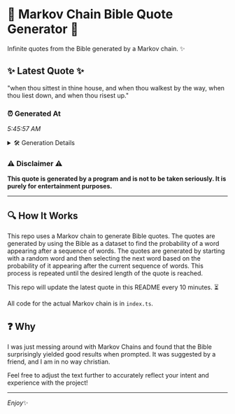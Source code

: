 # 📖 Markov Chain Bible Quote Generator 📖

Infinite quotes from the Bible generated by a Markov chain. ✨

## ✨ Latest Quote ✨
"when thou sittest in thine house, and when thou walkest by the way, when thou liest down, and when thou risest up."

### ⏰ Generated At
*5:45:57 AM*

<details>
    <summary>🛠️ Generation Details</summary>
    <p>
        <strong>🌱 Seed:</strong> when<br>
        <strong>🔄 Iterations:</strong> 21<br>
        <strong>📜 Context History:</strong><br>[ when ]: thou<br>[ when, thou ]: sittest<br>[ when, thou, sittest ]: in<br>[ when, thou, sittest, in ]: thine<br>[ when, thou, sittest, in, thine ]: house,<br>[ when, thou, sittest, in, thine, house, ]: and<br>[ thou, sittest, in, thine, house,, and ]: when<br>[ sittest, in, thine, house,, and, when ]: thou<br>[ in, thine, house,, and, when, thou ]: walkest<br>[ thine, house,, and, when, thou, walkest ]: by<br>[ house,, and, when, thou, walkest, by ]: the<br>[ and, when, thou, walkest, by, the ]: way,<br>[ when, thou, walkest, by, the, way, ]: when<br>[ thou, walkest, by, the, way,, when ]: thou<br>[ walkest, by, the, way,, when, thou ]: liest<br>[ by, the, way,, when, thou, liest ]: down,<br>[ the, way,, when, thou, liest, down, ]: and<br>[ way,, when, thou, liest, down,, and ]: when<br>[ when, thou, liest, down,, and, when ]: thou<br>[ thou, liest, down,, and, when, thou ]: risest<br>[ liest, down,, and, when, thou, risest ]: up.<br>
    </p>
</details>

### ⚠️ Disclaimer ⚠️
**This quote is generated by a program and is not to be taken seriously. It is purely for entertainment purposes.**

---

## 🔍 How It Works

This repo uses a Markov chain to generate Bible quotes. The quotes are generated by using the Bible as a dataset to find the probability of a word appearing after a sequence of words. The quotes are generated by starting with a random word and then selecting the next word based on the probability of it appearing after the current sequence of words. This process is repeated until the desired length of the quote is reached.

This repo will update the latest quote in this README every 10 minutes. ⏳

All code for the actual Markov chain is in `index.ts`.

## ❓ Why

I was just messing around with Markov Chains and found that the Bible surprisingly yielded good results when prompted. 
It was suggested by a friend, and I am in no way christian.

Feel free to adjust the text further to accurately reflect your intent and experience with the project!

---

*Enjoy*✨
